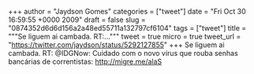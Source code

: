 
+++
author = "Jaydson Gomes"
categories = ["tweet"]
date = "Fri Oct 30 16:59:55 +0000 2009"
draft = false
slug = "0874352d6d6d156a2a48ed55711a132797cf6104"
tags = ["tweet"]
title = """Se liguem ai cambada. RT:..."""
tweet = true
micro = true
tweet_url = "https://twitter.com/jaydson/status/5292127855"
+++
Se liguem ai cambada. RT: @IDGNow: Cuidado com o novo vírus que rouba senhas bancárias de correntistas: http://migre.me/alaS
